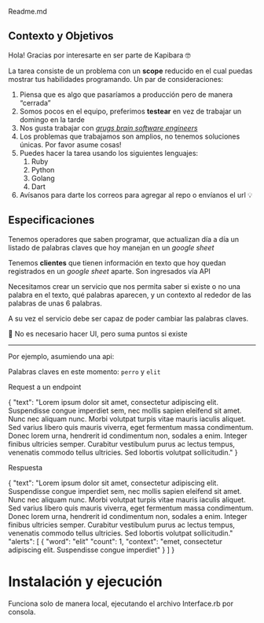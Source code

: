 Readme.md

## Contexto y Objetivos

Hola! Gracias por interesarte en ser parte de Kapibara 🤓

La tarea consiste de un problema con un ******scope****** reducido en el cual puedas mostrar tus habilidades programando. Un par de consideraciones:

1. Piensa que es algo que pasaríamos a producción pero de manera “cerrada”
2. Somos pocos en el equipo, preferimos **testear** en vez de trabajar un domingo en la tarde
3. Nos gusta trabajar con *[grugs brain software engineers](https://grugbrain.dev/)*
4. Los problemas que trabajamos son amplios, no tenemos soluciones únicas. Por favor asume cosas!
5. Puedes hacer la tarea usando los siguientes lenguajes:
    1. Ruby
    2. Python
    3. Golang
    4. Dart
6. Avísanos para darte los correos para agregar al repo o envíanos el url 💡

## Especificaciones

Tenemos operadores que saben programar, que actualizan día a día un listado de palabras claves que hoy manejan en un *google sheet*

Tenemos ********clientes******** que tienen información en texto que hoy quedan registrados en un *google sheet* aparte. Son ingresados vía API

Necesitamos crear un servicio que nos permita saber si existe o no una palabra en el texto, qué palabras aparecen, y un contexto al rededor de las palabras de unas 6 palabras.

A su vez el servicio debe ser capaz de poder cambiar las palabras claves.

👀 No es necesario hacer UI, pero suma puntos si existe

---

Por ejemplo, asumiendo una api:

Palabras claves en este momento: `perro` y `elit`

Request a un endpoint

{
  "text": "Lorem ipsum dolor sit amet, consectetur adipiscing elit. Suspendisse congue imperdiet sem, nec mollis sapien eleifend sit amet. Nunc nec aliquam nunc. Morbi volutpat turpis vitae mauris iaculis aliquet. Sed varius libero quis mauris viverra, eget fermentum massa condimentum. Donec lorem urna, hendrerit id condimentum non, sodales a enim. Integer finibus ultricies semper. Curabitur vestibulum purus ac lectus tempus, venenatis commodo tellus ultricies. Sed lobortis volutpat sollicitudin."
}

Respuesta

{
  "text": "Lorem ipsum dolor sit amet, consectetur adipiscing elit. Suspendisse congue imperdiet sem, nec mollis sapien eleifend sit amet. Nunc nec aliquam nunc. Morbi volutpat turpis vitae mauris iaculis aliquet. Sed varius libero quis mauris viverra, eget fermentum massa condimentum. Donec lorem urna, hendrerit id condimentum non, sodales a enim. Integer finibus ultricies semper. Curabitur vestibulum purus ac lectus tempus, venenatis commodo tellus ultricies. Sed lobortis volutpat sollicitudin."
  "alerts": [
    {
      "word": "elit"
      "count": 1,
      "context": "emet, consectetur adipiscing elit. Suspendisse congue imperdiet"
    }
  ]
}

# Instalación y ejecución
Funciona solo de manera local, ejecutando el archivo Interface.rb por consola.

